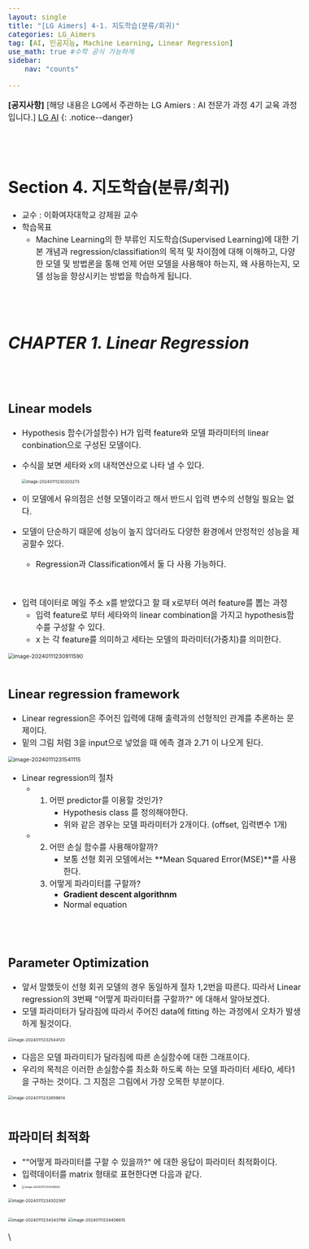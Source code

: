 ```yaml
---
layout: single
title: "[LG Aimers] 4-1. 지도학습(분류/회귀)"
categories: LG_Aimers
tag: [AI, 인공지능, Machine Learning, Linear Regression]
use_math: true #수학 공식 가능하게
sidebar:
    nav: "counts"

---
```


<style>
  body {
    font-size: 16px; /* 폰트 사이즈 조절 */
  }
</style>






**[공지사항]** [해당 내용은 LG에서 주관하는 LG Amiers : AI 전문가 과정 4기 교육 과정입니다.] 
[LG AI](https://www.lgaimers.ai/)
{: .notice--danger}

<br>
<br>



# **Section 4. 지도학습(분류/회귀)**

-  교수 : 이화여자대학교 강제원 교수
-  학습목표
   -  Machine Learning의 한 부류인 지도학습(Supervised Learning)에 대한 기본 개념과 regression/classifiation의 목적 및 차이점에 대해 이해하고, 다양한 모델 및 방법론을 통해 언제 어떤 모델을 사용해야 하는지, 왜 사용하는지, 모델 성능을 향상시키는 방법을 학습하게 됩니다.



<br>
<br>

# *CHAPTER 1. Linear Regression*

<br>

<br>

## Linear models

-  Hypothesis 함수(가설함수) H가 입력 feature와 모델 파라미터의 linear conbination으로 구성된 모델이다.

-  수식을 보면 세타와 x의 내적연산으로 나타 낼 수 있다. 

   <img src="{{site.url}}/images/2023-01-11-LG Aimer Module 4/image-20240111230203273.png" alt="image-20240111230203273" style="zoom:50%;" />

-  이 모델에서 유의점은 선형 모델이라고 해서 반드시 입력 변수의 선형일 필요는 없다.

-  모델이 단순하기 때문에 성능이 높지 않더라도 다양한 환경에서 안정적인 성능을 제공할수 있다.
   -  Regression과 Classification에서 둘 다 사용 가능하다.

<br>

-  입력 데이터로 메일 주소 x를 받았다고 할 때 x로부터 여러 feature를 뽑는 과정
   -  입력 feature로 부터 세타와의 linear combination을 가지고 hypothesis함수를 구성할 수 있다. 
   -  x 는 각 feature를 의미하고 세타는 모델의 파라미터(가중치)를 의미한다.

<img src="{{site.url}}/images/2023-01-11-LG Aimer Module 4/image-20240111230911590.png" alt="image-20240111230911590" style="zoom:67%;" />

<br>

<br>



## Linear regression framework

-  Linear regression은 주어진 입력에 대해 출력과의 선형적인 관계를 추론하는 문제이다.
-  밑의 그림 처럼 3을 input으로 넣었을 때 에측 결과 2.71 이 나오게 된다.

<img src="{{stie.url}}/images/2023-01-11-LG Aimer Module 4/image-20240111231541115.png" alt="image-20240111231541115" style="zoom:67%;" />

-  Linear regression의 절차
   -  1.  어떤 predictor를 이용할 것인가?
          -  Hypothesis class 를 정의해야한다.
          -  위와 같은 경우는 모델 파라미터가 2개이다. (offset, 입력변수 1개)
   -  2.  어떤 손실 함수를 사용해야할까?
          -  보통 선형 회귀 모델에서는 **Mean Squared Error(MSE)**를 사용한다.
      3.  어떻게 파라미터를 구할까?
          -  **Gradient descent algorithnm**
          -  Normal equation



<br>

<br>

## Parameter Optimization

-  앞서 말했듯이 선형 회귀 모델의 경우 동일하게 절차 1,2번을 따른다. 따라서  Linear regression의 3번째 "어떻게 파라미터를 구할까?" 에 대해서 알아보겠다.
-  모델 파라미터가 달라짐에 따라서 주어진 data에 fitting 하는 과정에서 오차가 발생하게 될것이다.

<img src="{{site.url}}/images/2023-01-11-LG Aimer Module 4/image-20240111232544120.png" alt="image-20240111232544120" style="zoom:50%;" />



<br>

-   다음은 모델 파라미티가 달라짐에 따른 손실함수에 대한 그래프이다.
-  우리의 목적은 이러한 손실함수를 최소화 하도록 하는 모델 파라미터 세타0, 세타1을 구하는 것이다.  그 지점은 그림에서 가장 오목한 부분이다.

<img src="{{site.url}}/images/2023-01-11-LG Aimer Module 4/image-20240111232659614.png" alt="image-20240111232659614" style="zoom:50%;" />



<br>

<br>

## 파라미터 최적화

-  ""어떻게 파라미터를 구할 수 있을까?" 에 대한 응답이 파라미터 최적화이다.
-  입력데이터를 matrix 형태로 표현한다면 다음과 같다.
-  <img src="{{site.url}}/images/2023-01-11-LG Aimer Module 4/image-20240111233049942.png" alt="image-20240111233049942" style="zoom: 33%;" />



<img src="{{site.url}}/images/2023-01-11-LG Aimer Module 4/image-20240111234302597.png" alt="image-20240111234302597" style="zoom: 50%;" />







<br>

<br>

<img src="{{site.url}}/images/2023-01-11-LG Aimer Module 4/image-20240111234343798.png" alt="image-20240111234343798" style="zoom:50%;" />

<img src="{{site.url}}/images/2023-01-11-LG Aimer Module 4/image-20240111234406615.png" alt="image-20240111234406615" style="zoom:50%;" />

\
